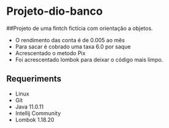 # Projeto-dio-banco

##Projeto de uma fintch fictícia com orientação a objetos.

* O rendimento das conta é de 0.005 ao mês
* Para sacar é cobrado uma taxa 6.0 por saque
* Acrescentado o metodo Pix
* Foi acrescentado lombok para deixar o código mais limpo.

## Requeriments
* Linux
* Git
* Java 11.0.11
* Intellij Community
* Lombok 1.18.20
